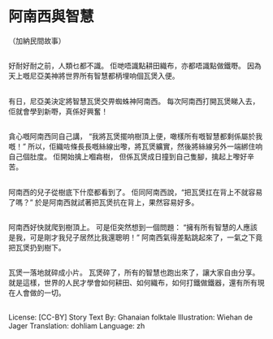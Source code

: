 # 阿南西與智慧
（加納民間故事）

##
好耐好耐之前，人類乜都不識。
佢哋唔識點耕田織布，亦都唔識點做鐵嘢。
因為天上嘅尼亞美神將世界所有智慧都柄埋响個瓦煲入便。

##
有日，尼亞美決定將智慧瓦煲交畀蜘蛛神阿南西。
每次阿南西打開瓦煲睇入去，佢就會學到新嘢，真係好興奮！

##
貪心嘅阿南西同自己講，
“我將瓦煲擺响樹頂上便，噉樣所有嘅智慧都剩係屬於我嘅！”
所以，佢織咗條長長嘅絲線出嚟，將瓦煲纊實，然後將絲線另外一端綁住响自己個肚度。
佢開始擒上嗰樖樹，
但係瓦煲成日撞到自己隻腳，擒起上嚟好辛苦。

##
阿南西的兒子從樹底下什麼都看到了。
佢同阿南西說，“把瓦煲扛在背上不就容易了嗎？”
於是阿南西就試著把瓦煲抗在背上，果然容易好多。

##
阿南西好快就爬到樹頂上。
可是佢突然想到一個問題：
“擁有所有智慧的人應該是我，可是剛才我兒子居然比我還聰明！”
阿南西氣得差點跳起來了，一氣之下竟把瓦煲扔到樹下。

##
瓦煲一落地就碎成小片。
瓦煲碎了，所有的智慧也跑出來了，讓大家自由分享。
就是這樣，世界的人民才學會如何耕田、如何織布，如何打鐵做鐵器，還有所有現在人會做的一切。

##
License: [CC-BY]
Story Text By: Ghanaian folktale
Illustration: Wiehan de Jager
Translation: dohliam
Language: zh
